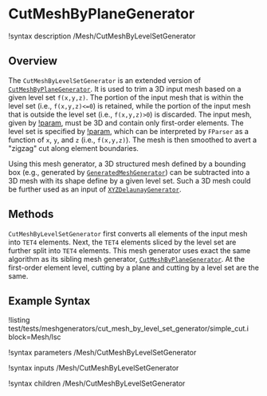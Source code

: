 # CutMeshByPlaneGenerator

!syntax description /Mesh/CutMeshByLevelSetGenerator

## Overview

The `CutMeshByLevelSetGenerator` is an extended version of [`CutMeshByPlaneGenerator`](/CutMeshByPlaneGenerator.md). It is used to trim a 3D input mesh based on a given level set `f(x,y,z)`. The portion of the input mesh that is within the level set (i.e., `f(x,y,z)<=0`) is retained, while the portion of the input mesh that is outside the level set (i.e., `f(x,y,z)>0`) is discarded. The input mesh, given by [!param](/Mesh/CutMeshByLevelSetGenerator/input), must be 3D and contain only first-order elements. The level set is specified by [!param](/Mesh/CutMeshByLevelSetGenerator/level_set), which can be interpreted by `FParser` as a function of `x`, `y`, and `z` (i.e., `f(x,y,z)`). The mesh is then smoothed to avert a "zigzag" cut along element boundaries.

Using this mesh generator, a 3D structured mesh defined by a bounding box (e.g., generated by [`GeneratedMeshGenerator`](/GeneratedMeshGenerator.md)) can be subtracted into a 3D mesh with its shape define by a given level set. Such a 3D mesh could be further used as an input of [`XYZDelaunayGenerator`](/XYZDelaunayGenerator.md).

## Methods

`CutMeshByLevelSetGenerator` first converts all elements of the input mesh into `TET4` elements. Next, the `TET4` elements sliced by the level set are further split into `TET4` elements. This mesh generator uses exact the same algorithm as its sibling mesh generator, [`CutMeshByPlaneGenerator`](/CutMeshByPlaneGenerator.md). At the first-order element level, cutting by a plane and cutting by a level set are the same.

## Example Syntax

!listing test/tests/meshgenerators/cut_mesh_by_level_set_generator/simple_cut.i block=Mesh/lsc

!syntax parameters /Mesh/CutMeshByLevelSetGenerator

!syntax inputs /Mesh/CutMeshByLevelSetGenerator

!syntax children /Mesh/CutMeshByLevelSetGenerator

